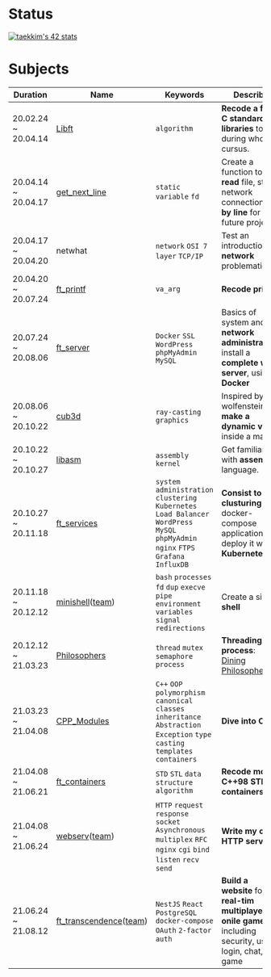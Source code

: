 # Status
[![taekkim's 42 stats](https://badge42.vercel.app/api/v2/cl1ml1fv7001109l4ccpagelk/stats?cursusId=21&coalitionId=86)](https://github.com/JaeSeoKim/badge42)

# Subjects
| Duration            | Name                                                      | Keywords | Describe                                                                     |
|---------------------|-----------------------------------------------------------|---------|------------------------------------------------------------------------------|
| 20.02.24 ~ 20.04.14 | [Libft](https://github.com/cozytk/42seoul/tree/master/libft)                 | `algorithm`        | **Recode a few C standard libraries** to use during whole cursus. |
| 20.04.14 ~ 20.04.17 | [get_next_line](https://github.com/cozytk/42seoul/tree/master/get_next_line) | `static variable` `fd`        |  Create a function to **read** file, stdin, network connection **line by line** for future projects.                                                                             |
| 20.04.17 ~ 20.04.20 | netwhat                                                   | `network` `OSI 7 layer` `TCP/IP`       | Test an introduction to **network** problematics                                                                             |
| 20.04.20 ~ 20.07.24 | [ft_printf](https://github.com/cozytk/42seoul/tree/master/ft_printf)         |  `va_arg`        | **Recode printf**.                                                                             |
| 20.07.24 ~ 20.08.06 | [ft_server](https://github.com/cozytk/42seoul/tree/master/ft_server)         | `Docker` `SSL` `WordPress` `phpMyAdmin` `MySQL`        | Basics of system and **network administration**, install a **complete web server**, using a **Docker**                                                                              |
| 20.08.06 ~ 20.10.22 | [cub3d](https://github.com/cozytk/42seoul/tree/master/cub3d)                 | `ray-casting` `graphics`        | Inspired by the wolfenstein, **make a dynamic view** inside a maze                                                                             |
| 20.10.22 ~ 20.10.27 | [libasm](https://github.com/cozytk/42seoul/tree/master/libasm)               | `assembly` `kernel`        |  Get familiar with **assembly** language.                                                                             |
| 20.10.27 ~ 20.11.18 | [ft_services](https://github.com/cozytk/42seoul/tree/master/ft_services)     | `system administration` `clustering` `Kubernetes` `Load Balancer` `WordPress` `MySQL` `phpMyAdmin` `nginx` `FTPS` `Grafana` `InfluxDB`        | **Consist to clusturing** an docker-compose application and deploy it with **Kubernetes**.                                                                             |
| 20.11.18 ~ 20.12.12 | [minishell](https://github.com/cozytk/42seoul/tree/master/minishell)([team](https://github.com/cozytk/minishell))         | `bash` `processes` `fd` `dup` `execve` `pipe` `environment variables` `signal` `redirections`        | Create a simple **shell**                                                                             |
| 20.12.12 ~ 21.03.23 | [Philosophers](https://github.com/cozytk/42seoul/tree/master/philosophers)   | `thread` `mutex` `semaphore` `process`        | **Threading a process**: [Dining Philosopher](https://www.google.com/url?sa=t&rct=j&q=&esrc=s&source=web&cd=&cad=rja&uact=8&ved=2ahUKEwjHzILQ4Z71AhVtr1YBHRIvC34QFnoECA0QAw&url=https%3A%2F%2Fwww.geeksforgeeks.org%2Fdining-philosopher-problem-using-semaphores%2F&usg=AOvVaw0g3kC64zieIT-gwv0zuWY-)                                                                             |
| 21.03.23 ~ 21.04.08 | [CPP_Modules](https://github.com/cozytk/42seoul/tree/master/CPP_Modules)     | `C++` `OOP` `polymorphism` `canonical classes` `inheritance` `Abstraction` `Exception` `type casting` `templates` `containers`      | **Dive into C+++**                                                                             |
| 21.04.08 ~ 21.06.21 | [ft_containers](https://github.com/cozytk/42seoul/tree/master/philosophers)  | `STD` `STL` `data structure` `algorithm`        | **Recode most C++98 STL containers**: [ref](https://www.cplusplus.com/reference/stl/)                                                                             |
| 21.04.08 ~ 21.06.24 | [webserv](https://github.com/cozytk/42seoul/tree/master/philosophers)([team](https://github.com/cozytk/webserv))        | `HTTP` `request` `response` `socket` `Asynchronous multiplex` `RFC` `nginx` `cgi` `bind` `listen` `recv` `send`         | **Write my own HTTP server**.                                                                              |
| 21.06.24 ~ 21.08.12 | [ft_transcendence](https://github.com/cozytk/42seoul/tree/master/ft_transcendence)([team](https://github.com/42seoul-NULL/bye_blackhole))                                      | `NestJS` `React` `PostgreSQL` `docker-compose` `OAuth` `2-factor auth`         | **Build a website** for the **real-tim multiplayer onile games** including security, user-login, chat, game
